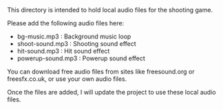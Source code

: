 This directory is intended to hold local audio files for the shooting game.

Please add the following audio files here:
- bg-music.mp3 : Background music loop
- shoot-sound.mp3 : Shooting sound effect
- hit-sound.mp3 : Hit sound effect
- powerup-sound.mp3 : Powerup sound effect

You can download free audio files from sites like freesound.org or freesfx.co.uk, or use your own audio files.

Once the files are added, I will update the project to use these local audio files.
